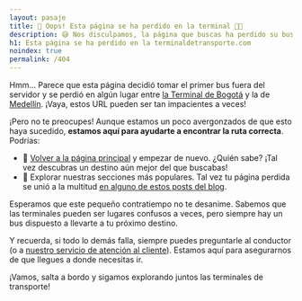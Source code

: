 ```yaml
---
layout: pasaje
title: 🚫 Oops! Esta página se ha perdido en la terminal 🚏🚌
description: 😅 Nos disculpamos, la página que buscas ha perdido su bus. ¡No te preocupes, podemos ayudarte a encontrar la ruta correcta! 🚏🔍
h1: Esta página se ha perdido en la terminaldetransporte.com
noindex: true
permalink: /404
---
```

Hmm... Parece que esta página decidió tomar el primer bus fuera del servidor y se perdió en algún lugar entre [la Terminal de Bogotá]({{site.baseurl}}/terminal-de-bogota) y la de [Medellín]({{site.baseurl}}/terminal-de-medellin). ¡Vaya, estos URL pueden ser tan impacientes a veces!

¡Pero no te preocupes! Aunque estamos un poco avergonzados de que esto haya sucedido, **estamos aquí para ayudarte a encontrar la ruta correcta**. Podrías:

* 🔄 [Volver a la página principal](/) y empezar de nuevo. ¿Quién sabe? ¡Tal vez descubras un destino aún mejor del que buscabas!
* 🚌 Explorar nuestras secciones más populares. Tal vez tu página perdida se unió a la multitud [en alguno de estos posts del blog]({{site.baseurl}}/blog).

Esperamos que este pequeño contratiempo no te desanime. Sabemos que las terminales pueden ser lugares confusos a veces, pero siempre hay un bus dispuesto a llevarte a tu próximo destino.

Y recuerda, si todo lo demás falla, siempre puedes preguntarle al conductor (o a [nuestro servicio de atención al cliente]({{site.baseurl}}/contacto)). Estamos aquí para asegurarnos de que llegues a donde necesitas ir.

¡Vamos, salta a bordo y sigamos explorando juntos las terminales de transporte!
